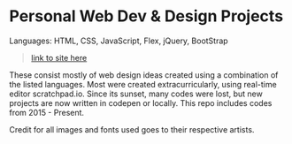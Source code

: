 # Personal Web Dev & Design Projects

Languages: HTML, CSS, JavaScript, Flex, jQuery, BootStrap

> [link to site here](https://kristen-foong.github.io/pp-webdev/)

These consist mostly of web design ideas created using a combination of the listed languages. Most were created extracurricularly, using real-time editor scratchpad.io. Since its sunset, many codes were lost, but new projects are now written in codepen or locally. This repo includes codes from 2015 - Present.

Credit for all images and fonts used goes to their respective artists.
